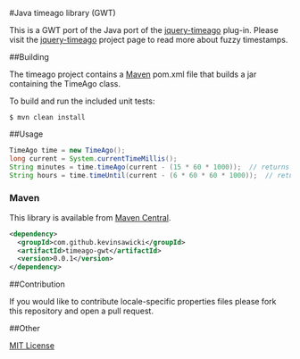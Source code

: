 #Java timeago library (GWT)

This is a GWT port of the Java port of the [jquery-timeago](https://github.com/rmm5t/jquery-timeago) plug-in.
Please visit the [jquery-timeago](http://rmm5t.github.com/jquery-timeago/) project page to read more about fuzzy timestamps.

##Building

The timeago project contains a [Maven](http://maven.apache.org/) pom.xml file that builds a jar containing the TimeAgo class.

To build and run the included unit tests:

```$ mvn clean install```

##Usage

```java
TimeAgo time = new TimeAgo();
long current = System.currentTimeMillis();
String minutes = time.timeAgo(current - (15 * 60 * 1000));	// returns "15 minutes ago"
String hours = time.timeUntil(current - (6 * 60 * 60 * 1000));	// returns "6 hours from now"
```

### Maven

This library is available from [Maven Central](http://search.maven.org/#search%7Cga%7C1%7C%20a%3A%22timeago%22%20g%3A%22com.github.kevinsawicki%22).

```xml
<dependency>
  <groupId>com.github.kevinsawicki</groupId>
  <artifactId>timeago-gwt</artifactId>
  <version>0.0.1</version>
</dependency>
```

##Contribution

If you would like to contribute locale-specific properties files please fork this repository and open a pull request.

##Other

[MIT License](http://www.opensource.org/licenses/mit-license.html)
